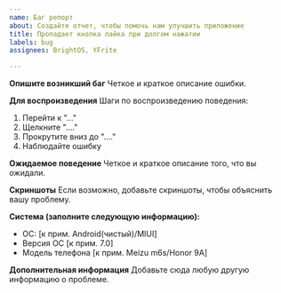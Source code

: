 ```yaml
---
name: Баг репорт
about: Создайте отчет, чтобы помочь нам улучшить приложение
title: Пропадает кнопка лайка при долгом нажатии
labels: bug
assignees: BrightOS, YFrite

---
```


**Опишите возникший баг**
Четкое и краткое описание ошибки.

**Для воспроизведения**
Шаги по воспроизведению поведения:
1. Перейти к "..."
2. Щелкните "...."
3. Прокрутите вниз до "...."
4. Наблюдайте ошибку

**Ожидаемое поведение**
Четкое и краткое описание того, что вы ожидали.

**Скриншоты**
Если возможно, добавьте скриншоты, чтобы объяснить вашу проблему.

**Система (заполните следующую информацию):**
 - ОС: [к прим. Android(чистый)/MIUI]
 - Версия ОС [к прим. 7.0]
 - Модель телефона [к прим. Meizu m6s/Honor 9A]

**Дополнительная информация**
Добавьте сюда любую другую информацию о проблеме.
